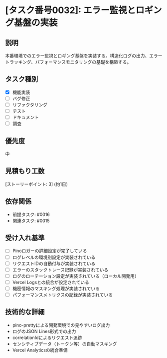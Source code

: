 # [タスク番号0032]: エラー監視とロギング基盤の実装

## 説明
本番環境でのエラー監視とロギング基盤を実装する。構造化ログの出力、エラートラッキング、パフォーマンスモニタリングの基礎を構築する。

## タスク種別
- [x] 機能実装
- [ ] バグ修正
- [ ] リファクタリング
- [ ] テスト
- [ ] ドキュメント
- [ ] 調査

## 優先度
中

## 見積もり工数
[ストーリーポイント: 3] (約1日)

## 依存関係
- 前提タスク: #0016
- 関連タスク: #0015

## 受け入れ基準
- [ ] Pinoロガーの詳細設定が完了している
- [ ] ログレベルの環境別設定が実装されている
- [ ] リクエストIDの自動付与が実装されている
- [ ] エラーのスタックトレース記録が実装されている
- [ ] ログのローテーション設定が実装されている（ローカル開発用）
- [ ] Vercel Logsとの統合が設定されている
- [ ] 機密情報のマスキング処理が実装されている
- [ ] パフォーマンスメトリクスの記録が実装されている

## 技術的な詳細
- pino-prettyによる開発環境での見やすいログ出力
- ログのJSON Lines形式での出力
- correlationIdによるリクエスト追跡
- センシティブデータ（トークン等）の自動マスキング
- Vercel Analyticsの統合準備